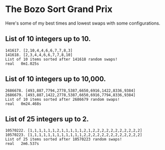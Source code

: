# The Bozo Sort Grand Prix
Here's some of my best times and lowest swaps with some configurations.

## List of 10 integers up to 10.

`141617. [2,10,4,4,6,6,7,7,8,3]`  
`141618. [2,3,4,4,6,6,7,7,8,10]`   
`List of 10 items sorted after 141618 random swaps!`  
`real	0m1.025s`  

## List of 10 integers up to 10,000.

`2686678. [493,887,7794,2778,5387,6650,6916,1422,8336,9384]`  
`2686679. [493,887,1422,2778,5387,6650,6916,7794,8336,9384]`  
`List of 10 items sorted after 2686679 random swaps!`  
`real	0m24.468s`

## List of 25 integers up to 2.

`10570222. [1,1,1,1,1,1,2,1,1,1,1,1,2,1,2,2,2,2,2,2,2,2,2,2,2]`  
`10570223. [1,1,1,1,1,1,1,1,1,1,1,1,2,2,2,2,2,2,2,2,2,2,2,2,2]`  
`List of 25 items sorted after 10570223 random swaps!`   
`real	2m6.537s`









